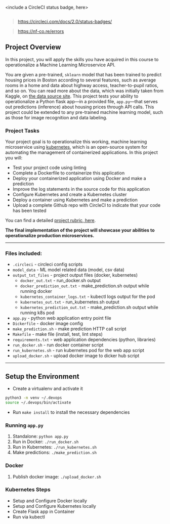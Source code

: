 <include a CircleCI status badge, here>

[![<CircleCI>](https://circleci.com/gh/goldin2008/project-ml-microservice-kubernetes.svg?style=svg)](https://circleci.com/gh/goldin2008/project-ml-microservice-kubernetes)

> https://circleci.com/docs/2.0/status-badges/

> https://nf-co.re/errors

## Project Overview

In this project, you will apply the skills you have acquired in this course to operationalize a Machine Learning Microservice API. 

You are given a pre-trained, `sklearn` model that has been trained to predict housing prices in Boston according to several features, such as average rooms in a home and data about highway access, teacher-to-pupil ratios, and so on. You can read more about the data, which was initially taken from Kaggle, on [the data source site](https://www.kaggle.com/c/boston-housing). This project tests your ability to operationalize a Python flask app—in a provided file, `app.py`—that serves out predictions (inference) about housing prices through API calls. This project could be extended to any pre-trained machine learning model, such as those for image recognition and data labeling.

### Project Tasks

Your project goal is to operationalize this working, machine learning microservice using [kubernetes](https://kubernetes.io/), which is an open-source system for automating the management of containerized applications. In this project you will:
* Test your project code using linting
* Complete a Dockerfile to containerize this application
* Deploy your containerized application using Docker and make a prediction
* Improve the log statements in the source code for this application
* Configure Kubernetes and create a Kubernetes cluster
* Deploy a container using Kubernetes and make a prediction
* Upload a complete Github repo with CircleCI to indicate that your code has been tested

You can find a detailed [project rubric, here](https://review.udacity.com/#!/rubrics/2576/view).

**The final implementation of the project will showcase your abilities to operationalize production microservices.**

---

### Files included:

* `.circleci` - circleci config scripts
* `model_data` - ML model related data (model, csv data)
* `output_txt_files` - project output files (docker, kubernetes)
    * `docker_out.txt` - run_docker.sh output
    * `docker_prediction_out.txt` - make_prediction.sh output while running docker
    * `kubernetes_container_logs.txt` - kubectl logs output for the pod
    * `kubernetes_out.txt` - run_kubernetes.sh output
    * `kubernetes_prediction_out.txt` - make_prediction.sh output while running k8s pod
* `app.py` - python web application entry point file
* `Dickerfile` - docker image config
* `make_prediction.sh` - make prediction HTTP call script
* `Makefile` - make file (install, test, lint steps)
* `requirements.txt` - web application dependencies (python, libraries)
* `run_docker.sh` - run docker container script
* `run_kubernetes.sh` - run kubernetes pod for the web app script
*  `upload_docker.sh` - upload docker image to dicker hub script

---

## Setup the Environment

* Create a virtualenv and activate it

```sh
python3 -m venv ~/.devops
source ~/.devops/bin/activate
```

* Run `make install` to install the necessary dependencies

### Running `app.py`

1. Standalone:  `python app.py`
2. Run in Docker:  `./run_docker.sh`
3. Run in Kubernetes:  `./run_kubernetes.sh`
4. Make predictions: `./make_prediction.sh`

### Docker

1. Publish docker image: `./upload_docker.sh`

### Kubernetes Steps

* Setup and Configure Docker locally
* Setup and Configure Kubernetes locally
* Create Flask app in Container
* Run via kubectl
